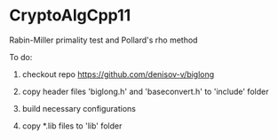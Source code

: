 CryptoAlgCpp11
==============

Rabin-Miller primality test and Pollard's rho method

To do:

1) checkout repo https://github.com/denisov-v/biglong

2) copy header files 'biglong.h' and 'baseconvert.h' to 'include' folder

3) build necessary configurations

4) copy *.lib files to 'lib' folder

